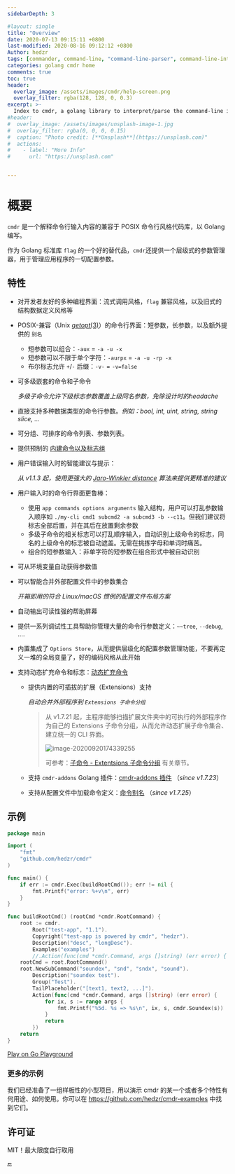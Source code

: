 ```yaml
---
sidebarDepth: 3

#layout: single
title: "Overview"
date: 2020-07-13 09:15:11 +0800
last-modified: 2020-08-16 09:12:12 +0800
Author: hedzr
tags: [commander, command-line, "command-line-parser", command-line-interface,  getops, posix, posix-compatible, hierarchical-configuration, hierarchy, cli, golang]
categories: golang cmdr home
comments: true
toc: true
header:
  overlay_image: /assets/images/cmdr/help-screen.png
  overlay_filter: rgba(128, 128, 0, 0.3)
excerpt: >-
  Index to cmdr, a golang library to interpret/parse the command-line input with POSIX-compliant mode ...
#header:
#  overlay_image: /assets/images/unsplash-image-1.jpg
#  overlay_filter: rgba(0, 0, 0, 0.15)
#  caption: "Photo credit: [**Unsplash**](https://unsplash.com)"
#  actions:
#    - label: "More Info"
#      url: "https://unsplash.com"


---
```






# 概要



`cmdr` 是一个解释命令行输入内容的兼容于 POSIX 命令行风格代码库，以 Golang 编写。

作为 Golang 标准库 `flag` 的一个好的替代品，`cmdr`还提供一个层级式的参数管理器，用于管理应用程序的一切配置参数。




## 特性

- 对开发者友好的多种编程界面：流式调用风格，`flag` 兼容风格，以及旧式的结构数据定义风格等

- POSIX-兼容（Unix [*getopt*(3)](http://man7.org/linux/man-pages/man3/getopt.3.html)）的命令行界面：短参数，长参数，以及额外提供的 `别名`

  - 短参数可以组合：`-aux` = `-a -u -x`
  - 短参数可以不限于单个字符：`-aurpx` = `-a -u -rp -x`
  - 布尔标志允许 `+`/`-` 后缀：`-v-` = `-v=false`

- 可多级嵌套的命令和子命令

  *多级子命令允许下级标志参数覆盖上级同名参数，免除设计时的headache*

- 直接支持多种数据类型的命令行参数。*例如：bool, int, uint, string, string slice, ...*

- 可分组、可排序的命令列表、参数列表。

- 提供预制的 [内建命令以及标志组](./Z15.adv.md#builtin-commands-and-flags)

- 用户错误输入时的智能建议与提示：  

  *从 v1.1.3 起，使用更强大的 [Jaro-Winkler distance](https://en.wikipedia.org/wiki/Jaro%E2%80%93Winkler_distance) 算法来提供更精准的建议*

- 用户输入时的命令行界面更鲁棒：

  - 使用 `app commands options arguments` 输入结构，用户可以打乱参数输入顺序如 `./my-cli cmd1 subcmd2 -a subcmd3 -b --c11`。但我们建议将标志全部后置，并在其后在放置剩余参数
  - 多级子命令的相关标志可以打乱顺序输入，自动识别上级命令的标志，同名的上级命令的标志被自动遮盖。无需在挑拣字母和单词时痛苦。
  - 组合的短参数输入：非单字符的短参数在组合形式中被自动识别

- 可从环境变量自动获得参数值

- 可以智能合并外部配置文件中的参数集合  

  *开箱即用的符合 Linux/macOS 惯例的配置文件布局方案*

- 自动输出可读性强的帮助屏幕

- 提供一系列调试性工具帮助你管理大量的命令行参数定义：`~~tree`, `--debug`, ....

- 内置集成了 `Options Store`，从而提供层级化的配置参数管理功能，不要再定义一堆的全局变量了，好的编码风格从此开始

- 支持动态扩充命令和标志：[动态扩充命令](./z15.adv.md#动态扩充命令)

  - 提供内置的可插拔的扩展（Extensions）支持

    *自动合并外部程序到 `Extensions 子命令分组`*
  
    > 从 v1.7.21 起，主程序能够扫描扩展文件夹中的可执行的外部程序作为自己的 Extensions 子命令分组，从而允许动态扩展子命令集合、建立统一的 CLI 界面。
    >
    > ![image-20200920174339255](https://i.loli.net/2020/09/20/bdvhoMjH6elENOT.png)
    >
    > 可参考：[子命令 - Extentsions 子命令分组](./guide/Z05.subcommand.md#extensions-子命令分组) 有关章节。
    
  - 支持 `cmdr-addons` Golang 插件：[cmdr-addons 插件](./Z15.adv.md#_2-通过-golang-插件机制进行扩充) （*since v1.7.23*）
  
  - 支持从配置文件中加载命令定义：[命令别名](./Z15.adv.md#_3-通过配置文件定义别名段) （*since v1.7.25*）
  



## 示例

```go
package main

import (
	"fmt"
	"github.com/hedzr/cmdr"
)

func main() {
	if err := cmdr.Exec(buildRootCmd()); err != nil {
		fmt.Printf("error: %+v\n", err)
	}
}

func buildRootCmd() (rootCmd *cmdr.RootCommand) {
	root := cmdr.
		Root("test-app", "1.1").
		Copyright("test-app is powered by cmdr", "hedzr").
		Description("desc", "longDesc").
		Examples("examples")
		//.Action(func(cmd *cmdr.Command, args []string) (err error) { return; )
	rootCmd = root.RootCommand()
	root.NewSubCommand("soundex", "snd", "sndx", "sound").
		Description("soundex test").
		Group("Test").
		TailPlaceholder("[text1, text2, ...]").
		Action(func(cmd *cmdr.Command, args []string) (err error) {
			for ix, s := range args {
				fmt.Printf("%5d. %s => %s\n", ix, s, cmdr.Soundex(s))
			}
			return
		})
	return
}
```

[Play on Go Playground](https://play.golang.org/p/1yDj-dCJ0bB)


### 更多的示例

我们已经准备了一组样板性的小型项目，用以演示 cmdr 的某一个或者多个特性有何用途、如何使用。你可以在 <https://github.com/hedzr/cmdr-examples> 中找到它们。



## 许可证

MIT！最大限度自行取用



🔚